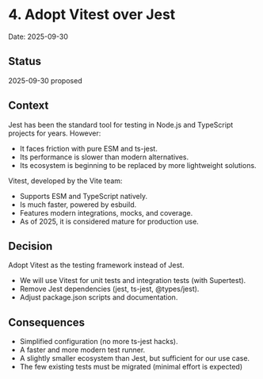 # 4. Adopt Vitest over Jest

Date: 2025-09-30

## Status

2025-09-30 proposed

## Context

Jest has been the standard tool for testing in Node.js and TypeScript projects for years.
However:

- It faces friction with pure ESM and ts-jest.
- Its performance is slower than modern alternatives.
- Its ecosystem is beginning to be replaced by more lightweight solutions.

Vitest, developed by the Vite team:

- Supports ESM and TypeScript natively.
- Is much faster, powered by esbuild.
- Features modern integrations, mocks, and coverage.
- As of 2025, it is considered mature for production use.

## Decision

Adopt Vitest as the testing framework instead of Jest.

- We will use Vitest for unit tests and integration tests (with Supertest).
- Remove Jest dependencies (jest, ts-jest, @types/jest).
- Adjust package.json scripts and documentation.

## Consequences

- Simplified configuration (no more ts-jest hacks).
- A faster and more modern test runner.
- A slightly smaller ecosystem than Jest, but sufficient for our use case.
- The few existing tests must be migrated (minimal effort is expected)

